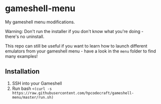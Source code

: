 # gameshell-menu

My gameshell menu modifications.

Warning: Don't run the installer if you don't know what you're doing - there's no uninstall.

This repo can still be useful if you want to learn how to launch different emulators from your gameshell menu - have a look in the `menu` folder to find many examples!

## Installation

1. SSH into your Gameshell
2. Run bash `<(curl -s https://raw.githubusercontent.com/hpcodecraft/gameshell-menu/master/run.sh)`
